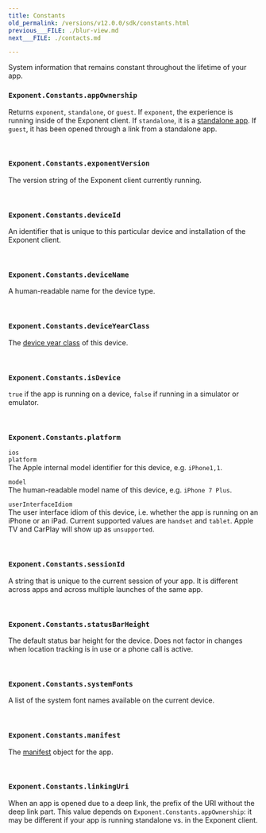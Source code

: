 ```yaml
---
title: Constants
old_permalink: /versions/v12.0.0/sdk/constants.html
previous___FILE: ./blur-view.md
next___FILE: ./contacts.md

---
```


System information that remains constant throughout the lifetime of your app.

### `Exponent.Constants.appOwnership`  
Returns `exponent`, `standalone`, or `guest`. If `exponent`, the experience is running inside of the Exponent client. If `standalone`, it is a [standalone app](https://docs.getexponent.com/versions/guides/building-standalone-apps.html#building-standalone-apps). If `guest`, it has been opened through a link from a standalone app.

 
### `Exponent.Constants.exponentVersion`  
The version string of the Exponent client currently running.

 
### `Exponent.Constants.deviceId`  
An identifier that is unique to this particular device and installation of the Exponent client.

 
### `Exponent.Constants.deviceName`  
A human-readable name for the device type.

 
### `Exponent.Constants.deviceYearClass`  
The [device year class](https://github.com/facebook/device-year-class) of this device.

 
### `Exponent.Constants.isDevice`  
`true` if the app is running on a device, `false` if running in a simulator or emulator.

 
### `Exponent.Constants.platform`  
 `ios`  
 `platform`  
The Apple internal model identifier for this device, e.g. `iPhone1,1`.

 `model`  
The human-readable model name of this device, e.g. `iPhone 7 Plus`.

 `userInterfaceIdiom`  
The user interface idiom of this device, i.e. whether the app is running on an iPhone or an iPad. Current supported values are `handset` and `tablet`. Apple TV and CarPlay will show up as `unsupported`.

 
### `Exponent.Constants.sessionId`  
A string that is unique to the current session of your app. It is different across apps and across multiple launches of the same app.

 
### `Exponent.Constants.statusBarHeight`  
The default status bar height for the device. Does not factor in changes when location tracking is in use or a phone call is active.

 
### `Exponent.Constants.systemFonts`  
A list of the system font names available on the current device.

 
### `Exponent.Constants.manifest`  
The [manifest](https://docs.getexponent.com/versions/guides/how-exponent-works.html#exponent-manifest) object for the app.

 
### `Exponent.Constants.linkingUri`  
When an app is opened due to a deep link, the prefix of the URI without the deep link part. This value depends on `Exponent.Constants.appOwnership`: it may be different if your app is running standalone vs. in the Exponent client.
